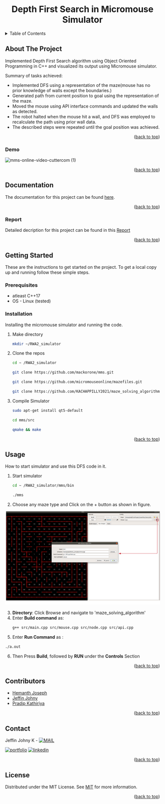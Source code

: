 <a name="readme-top"></a>

<!-- PROJECT LOGO -->
<br />
<div align="center">


  <h1 align="center">Depth First Search in Micromouse Simulator</h1>


</div>



<!-- TABLE OF CONTENTS -->
<details>
  <summary>Table of Contents</summary>
  <ol>
    <li>
      <a href="#about-the-project">About The Project</a>
      <ul>
        <li><a href="#demo">Demo</a></li>
      </ul>
    </li>
    <li>
      <a href="#documentation">Documentation</a>
      <ul>
        <li><a href="#report">Report</a></li>
      </ul>
    </li>
    <li>
      <a href="#getting-started">Getting Started</a>
      <ul>
        <li><a href="#prerequisites">Prerequisites</a></li>
        <li><a href="#installation">Installation</a></li>
      </ul>
    </li>
    <li><a href="#usage">Usage</a></li>
    <li><a href="#contributors">Contributors</a></li>
    <li><a href="#contact">Contact</a></li>
    <li><a href="#license">License</a></li>
  </ol>
</details>



<!-- ABOUT THE PROJECT -->
## About The Project



Implemented Depth First Search algorithm using Object Oriented Programming in C++ and visualized its output using Micromouse simulator.

Summary of tasks achieved:
* Implemented DFS using a representation of the maze(mouse has no prior knowledge of walls except the boundaries.)
* Generated path from current position to goal using the representation of the maze.
* Moved the mouse using API interface commands and updated the walls as detected.
* The robot halted when the mouse hit a wall, and DFS was employed to recalculate the path using prior wall data.
* The described steps were repeated until the goal position was achieved.


<p align="right">(<a href="#readme-top">back to top</a>)</p>



### Demo

![mms-online-video-cuttercom (1)](https://user-images.githubusercontent.com/90359587/222934357-121dc07a-3808-41db-9748-82bb94266003.gif)

<p align="right">(<a href="#readme-top">back to top</a>)</p>



<!-- Document and Reports -->
## Documentation

The documentation for this project can be found [here](https://kachappilly2021.github.io/maze_solving_algorithm/).

<p align="right">(<a href="#readme-top">back to top</a>)</p>



### Report

Detailed decription for this project can be found in this [Report](https://github.com/KACHAPPILLY2021/maze_solving_algorithm/tree/main/primary_report)
<p align="right">(<a href="#readme-top">back to top</a>)</p>


<!-- GETTING STARTED -->
## Getting Started

These are the instructions to get started on the project.
To get a local copy up and running follow these simple steps.

### Prerequisites
* atleast C++17
* OS - Linux (tested)


### Installation

Installing the micromouse simulator and running the code.

1. Make directory
   ```sh
   mkdir ~/RWA2_simulator
   ```
2. Clone the repos
   ```sh
   cd ∼ /RWA2_simulator
   ```
   ```sh
   git clone https://github.com/mackorone/mms.git
   ```
   ```sh
   git clone https://github.com/micromouseonline/mazefiles.git
   ```
   ```sh
   git clone https://github.com/KACHAPPILLY2021/maze_solving_algorithm.git
   ```
3. Compile Simulator
   ```sh
   sudo apt-get install qt5-default
   ```
   ```sh
   cd mms/src
   ```
   ```sh
   qmake && make
   ```


<p align="right">(<a href="#readme-top">back to top</a>)</p>



<!-- USAGE EXAMPLES -->
## Usage

How to start simulator and use this DFS code in it.
1. Start simulator
   ```sh
   cd ∼ /RWA2_simulator/mms/bin
   ```
   ```sh
   ./mms
   ```
2. Choose any maze type and Click on the + button as shown in figure.

<img src="https://github.com/KACHAPPILLY2021/maze_solving_algorithm/blob/main/img/Screenshot%20from%202023-03-04%2020-22-05_2.png" alt="screenshot">

3. **Directory**: Click Browse and navigate to 'maze_solving_algorithm'
4. Enter **Build command** as:
   ```sh
   g++ src/main.cpp src/mouse.cpp src/node.cpp src/api.cpp
   ```
5. Enter **Run Command** as :
  ```sh
  ./a.out
  ```
6. Then Press **Build**, followed by **RUN** under the **Controls** Section
<p align="right">(<a href="#readme-top">back to top</a>)</p>



<!-- CONTRIBUTORS -->
## Contributors

- [Hemanth Joseph](https://github.com/HemanthJoseph)
- [Jeffin Johny](https://github.com/KACHAPPILLY2021)
- [Pradip Kathiriya](https://github.com/Pradip-Kathiriya)

<p align="right">(<a href="#readme-top">back to top</a>)</p>



<!-- CONTACT -->
## Contact

Jeffin Johny K - [![MAIL](https://img.shields.io/badge/Gmail-D14836?style=for-the-badge&logo=gmail&logoColor=white)](mailto:jeffinjk@umd.edu)
	
[![portfolio](https://img.shields.io/badge/my_portfolio-000?style=for-the-badge&logo=ko-fi&logoColor=white)](https://github.com/KACHAPPILLY2021)
[![linkedin](https://img.shields.io/badge/linkedin-0A66C2?style=for-the-badge&logo=linkedin&logoColor=white)](http://www.linkedin.com/in/jeffin-johny-kachappilly-0a8597136)

<p align="right">(<a href="#readme-top">back to top</a>)</p>



<!-- LICENSE -->
## License

Distributed under the MIT License. See [MIT](https://choosealicense.com/licenses/mit/) for more information.

<p align="right">(<a href="#readme-top">back to top</a>)</p>



<!-- MARKDOWN LINKS & IMAGES -->
<!-- https://www.markdownguide.org/basic-syntax/#reference-style-links -->
[contributors-shield]: https://img.shields.io/github/contributors/othneildrew/Best-README-Template.svg?style=for-the-badge
[contributors-url]: https://github.com/othneildrew/Best-README-Template/graphs/contributors
[forks-shield]: https://img.shields.io/github/forks/othneildrew/Best-README-Template.svg?style=for-the-badge
[forks-url]: https://github.com/othneildrew/Best-README-Template/network/members
[stars-shield]: https://img.shields.io/github/stars/othneildrew/Best-README-Template.svg?style=for-the-badge
[stars-url]: https://github.com/othneildrew/Best-README-Template/stargazers
[issues-shield]: https://img.shields.io/github/issues/othneildrew/Best-README-Template.svg?style=for-the-badge
[issues-url]: https://github.com/othneildrew/Best-README-Template/issues
[license-shield]: https://img.shields.io/github/license/othneildrew/Best-README-Template.svg?style=for-the-badge
[license-url]: https://github.com/othneildrew/Best-README-Template/blob/master/LICENSE.txt
[linkedin-shield]: https://img.shields.io/badge/-LinkedIn-black.svg?style=for-the-badge&logo=linkedin&colorB=555
[linkedin-url]: https://linkedin.com/in/othneildrew
[product-screenshot]: images/screenshot.png
[Next.js]: https://img.shields.io/badge/next.js-000000?style=for-the-badge&logo=nextdotjs&logoColor=white
[Next-url]: https://nextjs.org/
[React.js]: https://img.shields.io/badge/React-20232A?style=for-the-badge&logo=react&logoColor=61DAFB
[React-url]: https://reactjs.org/
[Vue.js]: https://img.shields.io/badge/Vue.js-35495E?style=for-the-badge&logo=vuedotjs&logoColor=4FC08D
[Vue-url]: https://vuejs.org/
[Angular.io]: https://img.shields.io/badge/Angular-DD0031?style=for-the-badge&logo=angular&logoColor=white
[Angular-url]: https://angular.io/
[Svelte.dev]: https://img.shields.io/badge/Svelte-4A4A55?style=for-the-badge&logo=svelte&logoColor=FF3E00
[Svelte-url]: https://svelte.dev/
[Laravel.com]: https://img.shields.io/badge/Laravel-FF2D20?style=for-the-badge&logo=laravel&logoColor=white
[Laravel-url]: https://laravel.com
[Bootstrap.com]: https://img.shields.io/badge/Bootstrap-563D7C?style=for-the-badge&logo=bootstrap&logoColor=white
[Bootstrap-url]: https://getbootstrap.com
[JQuery.com]: https://img.shields.io/badge/jQuery-0769AD?style=for-the-badge&logo=jquery&logoColor=white
[JQuery-url]: https://jquery.com 
